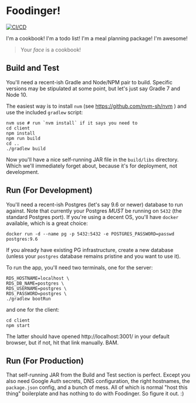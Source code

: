 # Foodinger!

[![CI/CD](https://github.com/folded-ear/foodinger/actions/workflows/ci-cd.yaml/badge.svg)](https://github.com/folded-ear/foodinger/actions/workflows/ci-cd.yaml)

I'm a cookbook! I'm a todo list! I'm a meal planning package! I'm awesome!

> Your _face_ is a cookbook!

## Build and Test

You'll need a recent-ish Gradle and Node/NPM pair to build. Specific versions
may be stipulated at some point, but let's just say Gradle 7 and Node 10.

The easiest way is to install `nvm` (see https://github.com/nvm-sh/nvm ) and
use the included `gradlew` script:

    nvm use # run `nvm install` if it says you need to
    cd client
    npm install
    npm run build
    cd ..
    ./gradlew build

Now you'll have a nice self-running JAR file in the `build/libs` directory. Which
we'll immediately forget about, because it's for deployment, not development.

## Run (For Development)

You'll need a recent-ish Postgres (let's say 9.6 or newer) database to run
against. Note that currently your Postgres *MUST* be running on `5432` (the
standard Postgres port). If you're using a decent OS, you'll have `docker`
available, which is a great choice:

    docker run -d --name pg -p 5432:5432 -e POSTGRES_PASSWORD=passwd postgres:9.6

If you already have existing PG infrastructure, create a new database (unless
your `postgres` database remains pristine and you want to use it).

To run the app, you'll need two terminals, one for the server:

    RDS_HOSTNAME=localhost \
    RDS_DB_NAME=postgres \
    RDS_USERNAME=postgres \
    RDS_PASSWORD=postgres \
    ./gradlew bootRun

and one for the client:

    cd client
    npm start

The latter should have opened http://localhost:3001/ in your default browser,
but if not, hit that link manually. BAM.

## Run (For Production)

That self-running JAR from the Build and Test section is perfect. Except you
also need Google Auth secrets, DNS configuration, the right hostnames, the
`package.json` config, and a bunch of mess. All of which is normal "host this
thing" boilerplate and has nothing to do with Foodinger. So figure it out. :)
